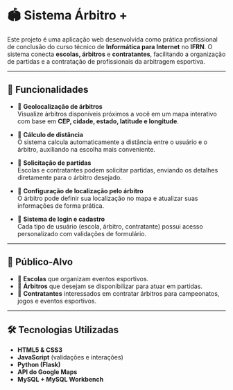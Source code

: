 # 🏟️ Sistema Árbitro +

Este projeto é uma aplicação web desenvolvida como prática profissional de conclusão do curso técnico de **Informática para Internet** no **IFRN**. O sistema conecta **escolas, árbitros** e **contratantes**, facilitando a organização de partidas e a contratação de profissionais da arbitragem esportiva.

---

## 🚀 Funcionalidades

- 📍 **Geolocalização de árbitros**  
  Visualize árbitros disponíveis próximos a você em um mapa interativo com base em **CEP, cidade, estado, latitude e longitude**.

- 📏 **Cálculo de distância**  
  O sistema calcula automaticamente a distância entre o usuário e o árbitro, auxiliando na escolha mais conveniente.

- 📅 **Solicitação de partidas**  
  Escolas e contratantes podem solicitar partidas, enviando os detalhes diretamente para o árbitro desejado.

- 🧭 **Configuração de localização pelo árbitro**  
  O árbitro pode definir sua localização no mapa e atualizar suas informações de forma prática.

- 🔐 **Sistema de login e cadastro**  
  Cada tipo de usuário (escola, árbitro, contratante) possui acesso personalizado com validações de formulário.

---

## 🎯 Público-Alvo

- 🏫 **Escolas** que organizam eventos esportivos.  
- 🧍 **Árbitros** que desejam se disponibilizar para atuar em partidas.  
- 📣 **Contratantes** interessados em contratar árbitros para campeonatos, jogos e eventos esportivos.

---

## 🛠️ Tecnologias Utilizadas

- **HTML5 & CSS3**  
- **JavaScript** (validações e interações)  
- **Python (Flask)**  
- **API do Google Maps**  
- **MySQL + MySQL Workbench** 
